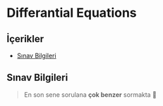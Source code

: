# Differantial Equations <!-- omit in toc -->

## İçerikler <!-- omit in toc -->

- [Sınav Bilgileri](#s%C4%B1nav-bilgileri)

## Sınav Bilgileri

> En son sene sorulana **çok benzer** sormakta 🌝